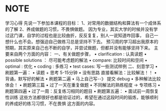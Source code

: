 # NOTE

学习心得
	先说一下参加本课程的目标：
	1、对常用的数据结构和算法有一个成体系的了解
	2、养成做题的习惯，不畏惧做题。
	因为专业，其实大学的时候并没有学过这门课，自学的过程也是比较曲折，反反复复，别人一说知道咋回事，
自己一想什么也不会。想强迫自己做练习总是坚持不下去。
	预习周的学习超出我原本的预期，其实原来自己也不断的自学，并尝试做题，但都并没有能够坚持下来。
主要来自两个方面的内容：
	一、有关做题步骤，
		•	clarification : 认真读题
		•	possible solutions ： 尽可能考虑题的解法
			•	compare: 比较时间和空间
			•	optimal : 优化
		•	coding : 多练习
		•	test cases: 写一些测试样例
	二、刻意学习
		•	刷题第一遍：
			•	读题 + 思考 5-15分钟
			•	没有思路 直接看解法：比较解法！！
			•	背诵，默写好的解法
		•	刷题第二遍
			•	马上自己写--》 提交 debug
			•	多种解法比较 体会！
			•	刷题第三篇
			•	过了一天在重复做题
			•	不同解法的熟练程度 -> 专项练习
		•	刷题第四遍
			•	过了一周：反复练习相同的题目
		•	刷题第五遍：
			•	面试前一周恢复性训练
	这些方法都很好也都是验证过的，希望在通过这段时间的锻炼，能够顺利的养成好的练习习惯，不在畏惧
这方面的内容。
		


  

